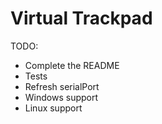 # Virtual Trackpad

TODO:
- Complete the README
- Tests
- Refresh serialPort
- Windows support
- Linux support
